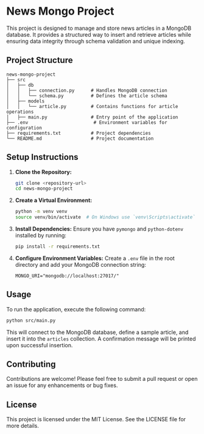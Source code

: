 # News Mongo Project

This project is designed to manage and store news articles in a MongoDB database. It provides a structured way to insert and retrieve articles while ensuring data integrity through schema validation and unique indexing.

## Project Structure

```
news-mongo-project
├── src
│   ├── db
│   │   ├── connection.py      # Handles MongoDB connection
│   │   └── schema.py          # Defines the article schema
│   ├── models
│   │   └── article.py         # Contains functions for article operations
│   ├── main.py                # Entry point of the application
├── .env                        # Environment variables for configuration
├── requirements.txt           # Project dependencies
└── README.md                  # Project documentation
```

## Setup Instructions

1. **Clone the Repository:**
   ```bash
   git clone <repository-url>
   cd news-mongo-project
   ```

2. **Create a Virtual Environment:**
   ```bash
   python -m venv venv
   source venv/bin/activate  # On Windows use `venv\Scripts\activate`
   ```

3. **Install Dependencies:**
   Ensure you have `pymongo` and `python-dotenv` installed by running:
   ```bash
   pip install -r requirements.txt
   ```

4. **Configure Environment Variables:**
   Create a `.env` file in the root directory and add your MongoDB connection string:
   ```
   MONGO_URI="mongodb://localhost:27017/"
   ```

## Usage

To run the application, execute the following command:
```bash
python src/main.py
```

This will connect to the MongoDB database, define a sample article, and insert it into the `articles` collection. A confirmation message will be printed upon successful insertion.

## Contributing

Contributions are welcome! Please feel free to submit a pull request or open an issue for any enhancements or bug fixes.

## License

This project is licensed under the MIT License. See the LICENSE file for more details.